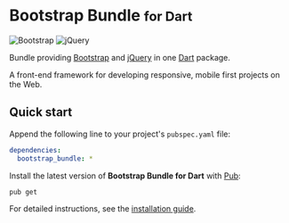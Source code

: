 # Bootstrap Bundle <small>for Dart</small>
![Bootstrap](https://img.shields.io/badge/bootstrap-4.3.0-blue.svg) ![jQuery](https://img.shields.io/badge/jquery-3.3.1-blue.svg)

Bundle providing [Bootstrap](https://getbootstrap.com) and [jQuery](https://jquery.com) in one [Dart](https://www.dartlang.org) package.

A front-end framework for developing responsive, mobile first projects on the Web.

## Quick start
Append the following line to your project's `pubspec.yaml` file:

```yaml
dependencies:
  bootstrap_bundle: *
```

Install the latest version of **Bootstrap Bundle for Dart** with [Pub](https://www.dartlang.org/tools/pub):

```shell
pub get
```

For detailed instructions, see the [installation guide](installation.md).

